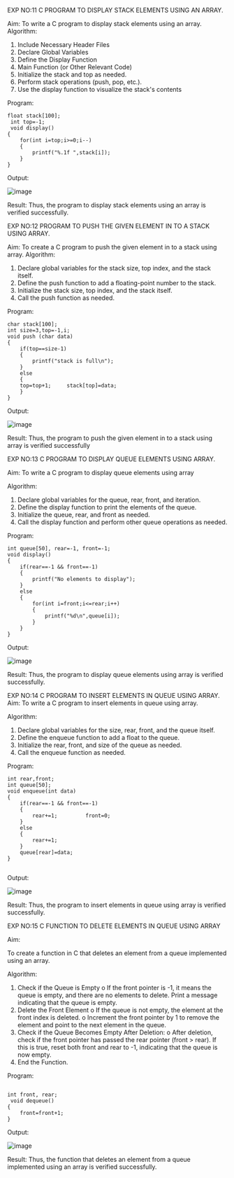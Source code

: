 EXP NO:11 C PROGRAM TO DISPLAY STACK ELEMENTS USING AN ARRAY.

Aim:
To write a C program to display stack elements using an array.
Algorithm:
1.	Include Necessary Header Files
2.	Declare Global Variables
3.	Define the Display Function
4.	Main Function (or Other Relevant Code)
5.	Initialize the stack and top as needed.
6.	Perform stack operations (push, pop, etc.).
7.	Use the display function to visualize the stack's contents
 
Program:
```
float stack[100];
 int top=-1;
 void display() 
{ 
    for(int i=top;i>=0;i--) 
    { 
        printf("%.1f ",stack[i]); 
    } 
}
```


Output:

![image](https://github.com/user-attachments/assets/3652d3e7-c234-425f-bc37-4b2fbd950033)




Result:
Thus, the program to display stack elements using an array is verified successfully.
 

EXP NO:12  PROGRAM TO PUSH THE GIVEN ELEMENT IN TO A STACK USING ARRAY.

Aim:
To create a C program to push the given element in to a stack using array.
Algorithm:
1.	Declare global variables for the stack size, top index, and the stack itself.
2.	Define the push function to add a floating-point number to the stack.
3.	Initialize the stack size, top index, and the stack itself.
4.	Call the push function as needed.
 
Program:

```
char stack[100];
int size=3,top=-1,i;
void push (char data) 
{ 
    if(top==size-1) 
    { 
        printf("stack is full\n"); 
    } 
    else 
    { 
    top=top+1;     stack[top]=data; 
    } 
}
```
Output:

![image](https://github.com/user-attachments/assets/480ba2b5-720b-4f0e-bdfc-9190a5c5f457)




Result:
Thus, the program to push the given element in to a stack using array is verified successfully


 
EXP NO:13 C PROGRAM TO DISPLAY QUEUE ELEMENTS USING ARRAY.

Aim:
To write a C program to display queue elements using array

Algorithm:
1.	Declare global variables for the queue, rear, front, and iteration.
2.	Define the display function to print the elements of the queue.
3.	Initialize the queue, rear, and front as needed.
4.	Call the display function and perform other queue operations as needed.
 
Program:

```
int queue[50], rear=-1, front=-1;
void display() 
{ 
    if(rear==-1 && front==-1) 
    { 
        printf("No elements to display"); 
    } 
    else 
    { 
        for(int i=front;i<=rear;i++) 
        { 
            printf("%d\n",queue[i]); 
        } 
    } 
}

```

Output:

![image](https://github.com/user-attachments/assets/b8746da7-134e-4b26-8f49-2284468e841e)



Result:
Thus, the program to display queue elements using array is verified successfully.


 
EXP NO:14 C PROGRAM TO INSERT ELEMENTS IN QUEUE USING ARRAY.
Aim:
To write a C program to insert elements in queue using array.

Algorithm:
1.	Declare global variables for the size, rear, front, and the queue itself.
2.	Define the enqueue function to add a float to the queue.
3.	Initialize the rear, front, and size of the queue as needed.
4.	Call the enqueue function as needed.

Program:

```
int rear,front;
int queue[50];
void enqueue(int data) 
{ 
    if(rear==-1 && front==-1) 
    { 
        rear+=1;         front=0; 
    } 
    else 
    { 
        rear+=1; 
    } 
    queue[rear]=data; 
}


```

Output:

![image](https://github.com/user-attachments/assets/9a8ad98b-7c36-49e1-b635-123490056843)


Result:
Thus, the program to insert elements in queue using array is verified successfully.



 
EXP NO:15 C FUNCTION TO DELETE ELEMENTS IN QUEUE USING ARRAY



Aim:

To create a function in C that deletes an element from a queue implemented using an array.

Algorithm:

1.	Check if the Queue is Empty
o	If the front pointer is -1, it means the queue is empty, and there are no elements to delete. Print a message indicating that the queue is empty.
2.	Delete the Front Element
o	If the queue is not empty, the element at the front index is deleted.
o	Increment the front pointer by 1 to remove the element and point to the next element in the queue.
3.	Check if the Queue Becomes Empty After Deletion:
o	After deletion, check if the front pointer has passed the rear pointer (front > rear). If this is true, reset both front and rear to -1, indicating that the queue is now empty.
4.	End the Function.



Program:

```

int front, rear;
 void dequeue()
{ 
    front=front+1; 
}
```
Output:

![image](https://github.com/user-attachments/assets/a745d501-64e8-4f15-82f9-63302545e768)


Result:
Thus, the function that deletes an element from a queue implemented using an array is verified successfully.
